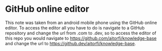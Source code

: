 # GitHub online editor

This note was taken from an android mobile phone using the GitHub online editor. To access the editor all you have to do is navigate to a GitHub repository and change the url from .com to .dev, so to access the editor of this repo you would navigate to https://github.com/aitorfi/knowledge-base and change the url to https://github.dev/aitorfi/knowledge-base.
